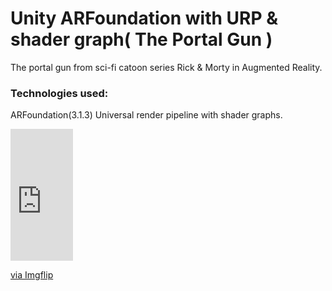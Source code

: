 # Unity ARFoundation with URP & shader graph( The Portal Gun )
The portal gun from sci-fi catoon series Rick & Morty in Augmented Reality.
### Technologies used:
ARFoundation(3.1.3)
Universal render pipeline with shader graphs.

<div style="width:100px;max-width:100%;"><div style="height:0;padding-bottom:211%;position:relative;"><iframe width="100" height="211" style="position:absolute;top:0;left:0;width:100%;height:100%;" frameBorder="0" src="https://imgflip.com/embed/4u5srr"></iframe></div><p><a href="https://imgflip.com/gif/4u5srr">via Imgflip</a></p></div> 
